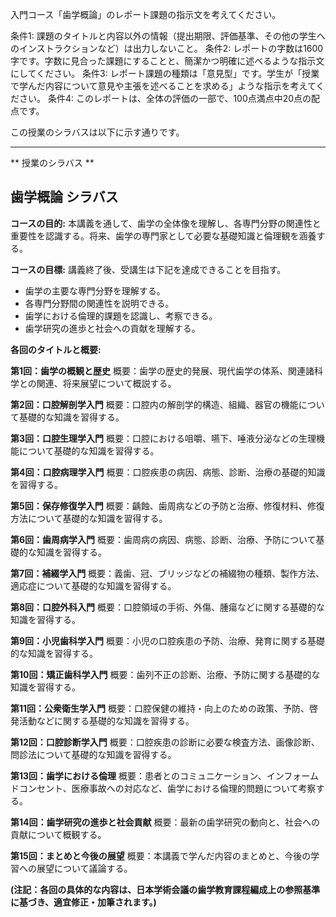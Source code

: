 入門コース「歯学概論」のレポート課題の指示文を考えてください。

条件1: 課題のタイトルと内容以外の情報（提出期限、評価基準、その他の学生へのインストラクションなど）は出力しないこと。
条件2: レポートの字数は1600字です。字数に見合った課題にすることと、簡潔かつ明確に述べるような指示文にしてください。
条件3: レポート課題の種類は「意見型」です。学生が「授業で学んだ内容について意見や主張を述べることを求める」ような指示を考えてください。
条件4: このレポートは、全体の評価の一部で、100点満点中20点の配点です。

この授業のシラバスは以下に示す通りです。

---------------------------------------
** 授業のシラバス **
## 歯学概論 シラバス

**コースの目的:** 本講義を通して、歯学の全体像を理解し、各専門分野の関連性と重要性を認識する。将来、歯学の専門家として必要な基礎知識と倫理観を涵養する。

**コースの目標:**  講義終了後、受講生は下記を達成できることを目指す。
* 歯学の主要な専門分野を理解する。
* 各専門分野間の関連性を説明できる。
* 歯学における倫理的課題を認識し、考察できる。
* 歯学研究の進歩と社会への貢献を理解する。


**各回のタイトルと概要:**

**第1回：歯学の概観と歴史**
概要：歯学の歴史的発展、現代歯学の体系、関連諸科学との関連、将来展望について概説する。

**第2回：口腔解剖学入門**
概要：口腔内の解剖学的構造、組織、器官の機能について基礎的な知識を習得する。

**第3回：口腔生理学入門**
概要：口腔における咀嚼、嚥下、唾液分泌などの生理機能について基礎的な知識を習得する。

**第4回：口腔病理学入門**
概要：口腔疾患の病因、病態、診断、治療の基礎的知識を習得する。

**第5回：保存修復学入門**
概要：齲蝕、歯周病などの予防と治療、修復材料、修復方法について基礎的な知識を習得する。

**第6回：歯周病学入門**
概要：歯周病の病因、病態、診断、治療、予防について基礎的な知識を習得する。

**第7回：補綴学入門**
概要：義歯、冠、ブリッジなどの補綴物の種類、製作方法、適応症について基礎的な知識を習得する。

**第8回：口腔外科入門**
概要：口腔領域の手術、外傷、腫瘍などに関する基礎的な知識を習得する。

**第9回：小児歯科学入門**
概要：小児の口腔疾患の予防、治療、発育に関する基礎的な知識を習得する。

**第10回：矯正歯科学入門**
概要：歯列不正の診断、治療、予防に関する基礎的な知識を習得する。

**第11回：公衆衛生学入門**
概要：口腔保健の維持・向上のための政策、予防、啓発活動などに関する基礎的な知識を習得する。

**第12回：口腔診断学入門**
概要：口腔疾患の診断に必要な検査方法、画像診断、問診法について基礎的な知識を習得する。

**第13回：歯学における倫理**
概要：患者とのコミュニケーション、インフォームドコンセント、医療事故への対応など、歯学における倫理的問題について考察する。

**第14回：歯学研究の進歩と社会貢献**
概要：最新の歯学研究の動向と、社会への貢献について概観する。

**第15回：まとめと今後の展望**
概要：本講義で学んだ内容のまとめと、今後の学習への展望について議論する。


**(注記：各回の具体的な内容は、日本学術会議の歯学教育課程編成上の参照基準に基づき、適宜修正・加筆されます。)**
